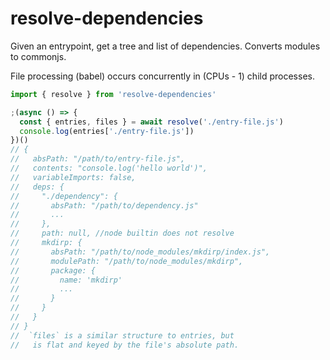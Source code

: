 # resolve-dependencies


Given an entrypoint, get a tree and list of dependencies. 
Converts modules to commonjs.

File processing (babel) occurs concurrently in (CPUs - 1) child processes.

```javascript
import { resolve } from 'resolve-dependencies'

;(async () => {
  const { entries, files } = await resolve('./entry-file.js')
  console.log(entries['./entry-file.js'])
})()
// {
//   absPath: "/path/to/entry-file.js",
//   contents: "console.log('hello world')",
//   variableImports: false,
//   deps: {
//     "./dependency": {
//       absPath: "/path/to/dependency.js"
//       ...
//     },
//     path: null, //node builtin does not resolve
//     mkdirp: {
//       absPath: "/path/to/node_modules/mkdirp/index.js",
//       modulePath: "/path/to/node_modules/mkdirp",
//       package: {
//         name: 'mkdirp'
//         ...
//       }
//     }
//   }
// }
//  `files` is a similar structure to entries, but 
//   is flat and keyed by the file's absolute path.
```


